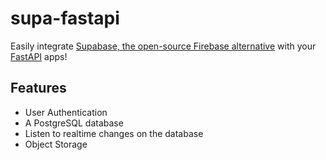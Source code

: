 # supa-fastapi

Easily integrate [Supabase, the open-source Firebase alternative](https://supabase.io) with your [FastAPI](https://fastapi.tiangolo.com) apps!

## Features
- User Authentication
- A PostgreSQL database
- Listen to realtime changes on the database
- Object Storage

